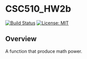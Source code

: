 # CSC510_HW2b
[![Build Status](https://app.travis-ci.com/adamyen/CSC510_HW2b.svg?branch=main)](https://app.travis-ci.com/adamyen/CSC510_HW2b)  [![License: MIT](https://img.shields.io/badge/License-MIT-yellow.svg)](https://opensource.org/licenses/MIT)

## Overview
A function that produce math power.
